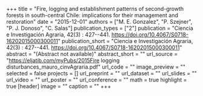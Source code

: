 +++
title = "Fire, logging and establishment patterns of second-growth forests in south-central Chile: implications for their management and restoration"
date = "2015-12-01"
authors = ["M. E. Gonzalez", "P. Szejner", "P. J. Donoso", "C. Salas"]
publication_types = ["2"]
publication = "Ciencia e Investigación Agraria, 42(3) : 427--441. https://doi.org/10.4067/S0718-16202015000300011"
publication_short = "Ciencia e Investigación Agraria, 42(3) : 427--441. https://doi.org/10.4067/S0718-16202015000300011"
abstract = "(Abstract not available)"
abstract_short = ""
url_source = "https://eljatib.com/myPubs/2015Fire logging disturbances_mauro_cinvAgraria.pdf"
url_code = ""
image_preview = ""
selected = false
projects = []
url_preprint = ""
url_dataset = ""
url_slides = ""
url_video = ""
url_poster = ""
url_conference = ""
math = true
highlight = true
[header]
image = ""
caption = ""
+++
